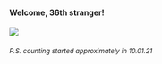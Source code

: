 #### Welcome, 36th stranger!

<img src="https://kraftwerk28.pp.ua/vcnt.png"></img>

###### <sup>P.S. counting started approximately in 10.01.21</sup>

